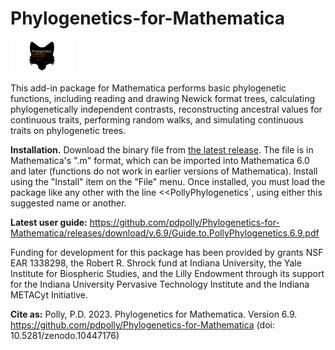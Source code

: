 # Phylogenetics-for-Mathematica
<img
  src="https://github.com/pdpolly/Phylogenetics-for-Mathematica/blob/main/PhyloIconGitHub.jpg"
  alt="decorative image"
  style="display: inline-block; margin: 0 auto; max-width: 100px">
  
This add-in package for Mathematica performs basic phylogenetic functions, including reading and drawing Newick format trees, calculating phylogenetically independent contrasts, reconstructing ancestral values for continuous traits, performing random walks, and simulating continuous traits on phylogenetic trees.
  
**Installation.** Download the binary file from <a href="https://github.com/pdpolly/Phylogenetics-for-Mathematica/releases/latest">the latest release</a>. The file is in Mathematica's ".m" format, which can be imported into Mathematica 6.0 and later (functions do not work in earlier versions of Mathematica). Install using the "Install" item on the "File" menu. Once installed, you must load the package like any other with the line <<PollyPhylogenetics`, using either this suggested name or another.

**Latest user guide:** https://github.com/pdpolly/Phylogenetics-for-Mathematica/releases/download/v.6.9/Guide.to.PollyPhylogenetics.6.9.pdf

Funding for development for this package has been provided by grants NSF EAR 1338298, the Robert R. Shrock fund at Indiana University, the Yale Institute for Biospheric Studies, and the Lilly Endowment through its support for the Indiana University Pervasive Technology Institute and the Indiana METACyt Initiative.

**Cite as:** Polly, P.D. 2023. Phylogenetics for Mathematica. Version 6.9. https://github.com/pdpolly/Phylogenetics-for-Mathematica (doi: 10.5281/zenodo.10447176)
